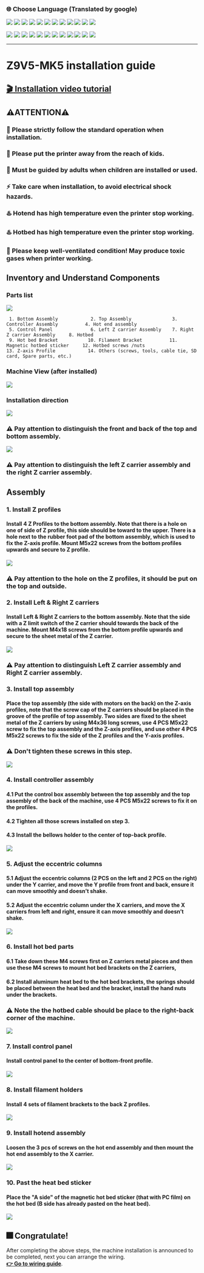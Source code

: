 ### :globe_with_meridians: Choose Language (Translated by google)
[![](../../../lanpic/ES.png)](https://github-com.translate.goog/ZONESTAR3D/Z9/tree/main/Z9V5/Z9V5-MK5/1.Installation_and_User_Guide/Installation.md?_x_tr_sl=en&_x_tr_tl=es)
[![](../../../lanpic/PT.png)](https://github-com.translate.goog/ZONESTAR3D/Z9/tree/main/Z9V5/Z9V5-MK5/1.Installation_and_User_Guide/Installation.md?_x_tr_sl=en&_x_tr_tl=pt)
[![](../../../lanpic/FR.png)](https://github-com.translate.goog/ZONESTAR3D/Z9/tree/main/Z9V5/Z9V5-MK5/1.Installation_and_User_Guide/Installation.md?_x_tr_sl=en&_x_tr_tl=fr)
[![](../../../lanpic/DE.png)](https://github-com.translate.goog/ZONESTAR3D/Z9/tree/main/Z9V5/Z9V5-MK5/1.Installation_and_User_Guide/Installation.md?_x_tr_sl=en&_x_tr_tl=de)
[![](../../../lanpic/IT.png)](https://github-com.translate.goog/ZONESTAR3D/Z9/tree/main/Z9V5/Z9V5-MK5/1.Installation_and_User_Guide/Installation.md?_x_tr_sl=en&_x_tr_tl=it)
[![](../../../lanpic/SW.png)](https://github-com.translate.goog/ZONESTAR3D/Z9/tree/main/Z9V5/Z9V5-MK5/1.Installation_and_User_Guide/Installation.md?_x_tr_sl=en&_x_tr_tl=sv)
[![](../../../lanpic/PL.png)](https://github-com.translate.goog/ZONESTAR3D/Z9/tree/main/Z9V5/Z9V5-MK5/1.Installation_and_User_Guide/Installation.md?_x_tr_sl=en&_x_tr_tl=pl)
[![](../../../lanpic/DK.png)](https://github-com.translate.goog/ZONESTAR3D/Z9/tree/main/Z9V5/Z9V5-MK5/1.Installation_and_User_Guide/Installation.md?_x_tr_sl=en&_x_tr_tl=da)
[![](../../../lanpic/CZ.png)](https://github-com.translate.goog/ZONESTAR3D/Z9/tree/main/Z9V5/Z9V5-MK5/1.Installation_and_User_Guide/Installation.md?_x_tr_sl=en&_x_tr_tl=cs)
[![](../../../lanpic/HR.png)](https://github-com.translate.goog/ZONESTAR3D/Z9/tree/main/Z9V5/Z9V5-MK5/1.Installation_and_User_Guide/Installation.md?_x_tr_sl=en&_x_tr_tl=hr)
[![](../../../lanpic/RO.png)](https://github-com.translate.goog/ZONESTAR3D/Z9/tree/main/Z9V5/Z9V5-MK5/1.Installation_and_User_Guide/Installation.md?_x_tr_sl=en&_x_tr_tl=ro)
[![](../../../lanpic/SK.png)](https://github-com.translate.goog/ZONESTAR3D/Z9/tree/main/Z9V5/Z9V5-MK5/1.Installation_and_User_Guide/Installation.md?_x_tr_sl=en&_x_tr_tl=sk)

[![](../../../lanpic/RU.png)](https://github-com.translate.goog/ZONESTAR3D/Z9/tree/main/Z9V5/Z9V5-MK5/1.Installation_and_User_Guide/Installation.md?_x_tr_sl=en&_x_tr_tl=ru)
[![](../../../lanpic/JP.png)](https://github-com.translate.goog/ZONESTAR3D/Z9/tree/main/Z9V5/Z9V5-MK5/1.Installation_and_User_Guide/Installation.md?_x_tr_sl=en&_x_tr_tl=ja)
[![](../../../lanpic/KR.png)](https://github-com.translate.goog/ZONESTAR3D/Z9/tree/main/Z9V5/Z9V5-MK5/1.Installation_and_User_Guide/Installation.md?_x_tr_sl=en&_x_tr_tl=ko)
[![](../../../lanpic/ID.png)](https://github-com.translate.goog/ZONESTAR3D/Z9/tree/main/Z9V5/Z9V5-MK5/1.Installation_and_User_Guide/Installation.md?_x_tr_sl=en&_x_tr_tl=id)
[![](../../../lanpic/TH.png)](https://github-com.translate.goog/ZONESTAR3D/Z9/tree/main/Z9V5/Z9V5-MK5/1.Installation_and_User_Guide/Installation.md?_x_tr_sl=en&_x_tr_tl=th)
[![](../../../lanpic/VN.png)](https://github-com.translate.goog/ZONESTAR3D/Z9/tree/main/Z9V5/Z9V5-MK5/1.Installation_and_User_Guide/Installation.md?_x_tr_sl=en&_x_tr_tl=vi)
[![](../../../lanpic/IL.png)](https://github-com.translate.goog/ZONESTAR3D/Z9/tree/main/Z9V5/Z9V5-MK5/1.Installation_and_User_Guide/Installation.md?_x_tr_sl=en&_x_tr_tl=iw)
[![](../../../lanpic/SA.png)](https://github-com.translate.goog/ZONESTAR3D/Z9/tree/main/Z9V5/Z9V5-MK5/1.Installation_and_User_Guide/Installation.md?_x_tr_sl=en&_x_tr_tl=ar)
[![](../../../lanpic/TR.png)](https://github-com.translate.goog/ZONESTAR3D/Z9/tree/main/Z9V5/Z9V5-MK5/1.Installation_and_User_Guide/Installation.md?_x_tr_sl=en&_x_tr_tl=tr)
[![](../../../lanpic/GR.png)](https://github-com.translate.goog/ZONESTAR3D/Z9/tree/main/Z9V5/Z9V5-MK5/1.Installation_and_User_Guide/Installation.md?_x_tr_sl=en&_x_tr_tl=el)
[![](../../../lanpic/BR.png)](https://github-com.translate.goog/ZONESTAR3D/Z9/tree/main/Z9V5/Z9V5-MK5/1.Installation_and_User_Guide/Installation.md?_x_tr_sl=en&_x_tr_tl=pt)
[![](../../../lanpic/CN.png)](https://github-com.translate.goog/ZONESTAR3D/Z9/tree/main/Z9V5/Z9V5-MK5/1.Installation_and_User_Guide/Installation.md?_x_tr_sl=en&_x_tr_tl=zh-CN)

-----
# Z9V5-MK5 installation guide
## [:clapper: Installation video tutorial]()
## :warning:ATTENTION:warning: 
### :beginner: Please strictly follow the standard operation when installation.
### :children_crossing: Please put the printer away from the reach of kids.
### :underage: Must be guided by adults when children are installed or used.
### :zap: Take care when installation, to avoid electrical shock hazards.
### :hotsprings: Hotend has high temperature even the printer stop working.
### :hotsprings: Hotbed has high temperature even the printer stop working.
### :smoking: Please keep well-ventilated condition! May produce toxic gases when printer working.

## Inventory and Understand Components
### Parts list
![](./Installation/1.jpg)    
>
     1. Bottom Assembly            2. Top Assembly               3. Controller Assembly          4. Hot end assembly          
     5. Control Panel              6. Left Z carrier Assembly    7. Right Z carrier Assembly     8. Hotbed                       
     9. Hot bed Bracket           10. Filament Bracket          11. Magnetic hotbed sticker     12. Hotbed screws /nuts       
    13. Z-axis Profile            14. Others (screws, tools, cable tie, SD card, Spare parts, etc.)


### Machine View (after installed)
![](./Installation/2.jpg)
### Installation direction
![](./Installation/3.jpg)     
### :warning: Pay attention to distinguish the front and back of the top and bottom assembly.     
![](./Installation/4.jpg)    
### :warning: Pay attention to distinguish the left Z carrier assembly and the right Z carrier assembly.   
## Assembly
### 1. Install Z profiles
#### Install 4 Z Profiles to the bottom assembly. Note that there is a hole on one of side of Z profile, this side should be toward to the upper. There is a hole next to the rubber foot pad of the bottom assembly, which is used to fix the Z-axis profile. Mount M5x22 screws from the bottom profiles upwards and secure to Z profile.
![](./Installation/11.jpg)          
### :warning: Pay attention to the hole on the Z profiles, it should be put on the top and outside.     
### 2. Install Left & Right Z carriers 
#### Install Left & Right Z carriers to the bottom assembly. Note that the side with a Z limit switch of the Z carrier should towards the back of the machine. Mount M4x18 screws from the bottom profile upwards and secure to the sheet metal of the Z carrier.
![](./Installation/12.jpg)       
### :warning: Pay attention to distinguish Left Z carrier assembly and Right Z carrier assembly.
### 3. Install top assembly
#### Place the top assembly (the side with motors on the back) on the Z-axis profiles, note that the screw cap of the Z carriers should be placed in the groove of the profile of top assembly. Two sides are fixed to the sheet metal of the Z carriers by using M4x36 long screws, use 4 PCS M5x22 screw to fix the top assembly and the Z-axis profiles, and use other 4 PCS M5x22 screws to fix the side of the Z profiles and the Y-axis profiles.
### :warning: Don't tighten these screws in this step.    
![](./Installation/13.jpg)       
### 4. Install controller assembly
#### 4.1 Put the control box assembly between the top assembly and the top assembly of the back of the machine, use 4 PCS M5x22 screws to fix it on the profiles.
#### 4.2 Tighten all those screws installed on step 3.  
#### 4.3 Install the bellows holder to the center of top-back profile.     
![](./Installation/14.jpg)   
### 5. Adjust the eccentric columns
#### 5.1 Adjust the eccentric columns (2 PCS on the left and 2 PCS on the right) under the Y carrier, and move the Y profile from front and back, ensure it can move smoothly and doesn’t shake.    
#### 5.2 Adjust the eccentric column under the X carriers, and move the X carriers from left and right, ensure it can move smoothly and doesn’t shake.    
![](./Installation/15.jpg)   
### 6. Install hot bed parts
#### 6.1 Take down these M4 screws first on Z carriers metal pieces and then use these M4 screws to mount hot bed brackets on the Z carriers, 
#### 6.2 Install aluminum heat bed to the hot bed brackets, the springs should be placed between the heat bed and the bracket, install the hand nuts under the brackets.
### :warning: Note the the hotbed cable should be place to the right-back corner of the machine.  
![](./Installation/16.jpg)  
### 7. Install control panel
#### Install control panel to the center of bottom-front profile.
![](./Installation/17.jpg)  
### 8. Install filament holders
#### Install 4 sets of filament brackets to the back Z profiles.
![](./Installation/18.jpg)  
### 9. Install hotend assembly
#### Loosen the 3 pcs of screws on the hot end assembly and then mount the hot end assembly to the X carrier.
![](./Installation/19.jpg)  
### 10. Past the heat bed sticker
#### Place the "A side" of the magnetic hot bed sticker (that with PC film) on the hot bed (B side has already pasted on the heat bed).
![](./Installation/20.jpg)  

## :fireworks: Congratulate! 
After completing the above steps, the machine installation is announced to be completed, next you can arrange the wiring.      
[**:point_right: Go to wiring guide**](https://github.com/ZONESTAR3D/Z9/tree/main/Z9V5/Z9V5-MK5/1.Installation_and_User_Guide/wiring.md).









